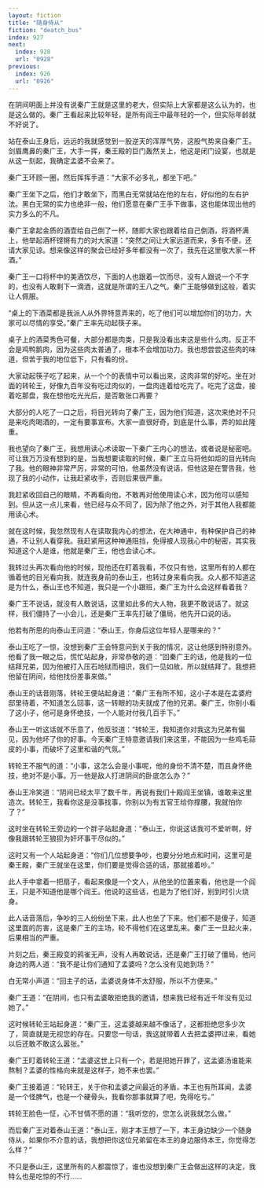 ```yaml
---
layout: fiction
title: "随身侍从"
fiction: "deatch_bus"
index: 927
next:
  index: 928
  url: "0928"
previous:
  index: 926
  url: "0926"
---
```

在阴间明面上并没有说秦广王就是这里的老大，但实际上大家都是这么认为的，也是这么做的。秦广王看起来比较年轻，是所有阎王中最年轻的一个，但实际年龄就不好说了。

站在泰山王身后，远远的我就感觉到一股逆天的浑厚气势，这股气势来自秦广王。剑眉鹰鼻的秦广王，大手一挥，秦王殿的巨门轰然关上，他这是闭门设宴，也就是从这一刻起，我确定孟婆不会来了。

秦广王环顾一圈，然后挥挥手道：“大家不必多礼，都坐下吧。”

秦广王坐下之后，他们才敢坐下，而黑白无常就站在他的左右，好似他的左右护法。黑白无常的实力也绝非一般，他们愿意在秦广王手下做事，这也能体现出他的实力多么的不凡。

秦广王拿起金质的酒壶给自己倒了一杯，随即大家也跟着给自己倒酒，将酒杯满上，他举起酒杯铿锵有力的对大家道：“突然之间让大家远道而来，多有不便，还请大家见谅。想来像这样的聚会已经好多年都没有一次了，我先在这里敬大家一杯酒。”

秦广王一口将杯中的美酒饮尽，下面的人也跟着一饮而尽，没有人跟说一个不字的，也没有人敢剩下一滴酒，这就是所谓的王八之气。秦广王能够做到这般，着实让人佩服。

“桌上的下酒菜都是我派人从外界特意弄来的，吃了他们可以增加你们的功力，大家可以尽情的享受。”秦广王率先动起筷子来。

桌子上的酒菜秀色可餐，大部分都是肉类，只是我没看出来这是些什么肉。反正不会是鸡鸭鹅肉，因为这些肉太普通了，根本不会增加功力。我也想尝尝这些肉的味道，但苦于我的地位低下，只有看的份。

大家动起筷子吃了起来，从一个个的表情中可以看出来，这肉非常的好吃。坐在对面的转轮王，好像九百年没有吃过肉似的，一盘肉连着给吃完了。吃完了这盘，接着吃那盘，我在想他吃光光后，是否敢张口再要？

大部分的人吃了一口之后，将目光转向了秦广王，因为他们知道，这次来绝对不只是来吃肉喝酒的，一定有要事宣布。大家一直很好奇，到底是什么事，弄的如此隆重。

我也望向了秦广王，我想用读心术读取一下秦广王内心的想法，或者说是秘密吧。可让我万万没有想到的是，当我想要读取的时候，秦广王立马将他如炬的目光转向了我。他的眼神非常严厉，非常的可怕，他虽然没有说话，但他这是在警告我，他现了我的小动作，让我赶紧收手，否则后果很严重。

我赶紧收回自己的眼睛，不再看向他，不敢再对他使用读心术，因为他可以感知到。但从这一点儿来看，他已经与众不同了，因为除了他之外，对于其他人我都能用读心术。

就在这时候，我忽然现有人在读取我内心的想法，在大神通中，有种保护自己的神通，不让别人看穿我。我赶紧用这种神通阻挡，免得被人现我心中的秘密，其实我知道这个人是谁，他就是秦广王，他也会读心术。

我转过头再次看向他的时候，现他还在盯着我看，不仅只有他，这里所有的人都在循着他的目光看向我，就连我身前的泰山王，也转过身来看向我。众人都不知道这是为什么，泰山王也不知道，我只是一个小跟班，秦广王为什么会这样看着我？

秦广王不说话，就没有人敢说话，这里如此多的大人物，我更不敢说话了。就这样，我们僵持了一小会儿，还是秦广王率先打破了僵局，他先开口说的话。

他若有所思的向泰山王问道：“泰山王，你身后这位年轻人是哪来的？”

泰山王吃了一惊，没想到秦广王会特意问到关于我的情况，这让他感到特别意外。他看了我一眼之后，慌忙站起身，非常恭敬的道：“回秦广王的话，他是我的一位结拜兄弟，因为他被打入压石地狱而相识，我们一见如故，所以就结拜了。我想把他留在阴间，给他找份差事来做。”

泰山王的话音刚落，转轮王便站起身道：“秦广王有所不知，这小子本是在孟婆府邸里待着，不知道怎么回事，这一转眼的功夫就成了他的兄弟。秦广王，你别小看了这小子，他可是身怀绝技，一个人能对付我几百手下。”

泰山王一听这话就不乐意了，他反驳道：“转轮王，我知道你对我这为兄弟有偏见，因为他坏了你的好事。今天秦广王特意邀请我们来这里，不能因为一些鸡毛蒜皮的小事，而破坏了这里和谐的气氛。”

转轮王不服气的道：“小事，这怎么会是小事呢，他的身份不清不楚，而且身怀绝技，绝对不是小事。万一他是敌人打进阴间的卧底怎么办？”

泰山王冷笑道：“阴间已经太平了数千年，再说有我们十殿阎王坐镇，谁敢来这里造次。转轮王，我看你这是没事找事，你别以为有五官王给你撑腰，我就怕你了？”

这时坐在转轮王旁边的一个胖子站起身道：“泰山王，你说这话我可不爱听啊，好像我跟转轮王狼狈为奸坏事干尽似的。”

这时又有一个人站起身道：“你们几位想要争吵，也要分分地点和时间，这里可是秦王殿，秦广王就坐在这里，你们要是觉得合适的话，那就接着吵。”

此人手中拿着一把扇子，看起来像是一个文人，从他坐的位置来看，他也是一个阎王，只是不知道他是哪个阎王。他说的这些话，也是为了他们好，别到时引火烧身。

此人话音落后，争吵的三人纷纷坐下来，此人也坐了下来。他们都不是傻子，知道这里面的厉害，这是秦广王的主场，轮不得他们在这里乱来。秦广王一旦起火来，后果相当的严重。

片刻之后，秦王殿变的鸦雀无声，没有人再敢说话，还是秦广王打破了僵局，他问身边的两人道：“我不是让你们通知了孟婆吗？怎么没有见她到场？”

白无常小声道：“回主子的话，孟婆说身体不太舒服，所以不方便来。”

秦广王道：“在阴间，也只有孟婆敢拒绝我的邀请，想来我已经有近千年没有见过她了。”

这时候转轮王站起身道：“秦广王，这孟婆越来越不像话了，这都拒绝您多少次了，简直就是无视您的存在。只要您一句话，我这就带着人去把孟婆押过来，看她以后还敢不敢这么嚣张。”

秦广王盯着转轮王道：“孟婆这世上只有一个，若是把她开罪了，这孟婆汤谁能来熬制？孟婆的性格向来就是这样子，她不来也罢。”

秦广王接着道：“轮转王，关于你和孟婆之间最近的矛盾，本王也有所耳闻，孟婆是一个怪脾气，也是一个硬骨头，我看你那事就算了吧，免得吃亏。”

转轮王脸色一怔，心不甘情不愿的道：“我听您的，您怎么说我就怎么做。”

而后秦广王对着泰山王道：“泰山王，刚才本王想了一下，本王身边缺少一个随身侍从，如果你不介意的话，我想把你这位兄弟留在本王的身边服侍本王，你觉得怎么样？”

不只是泰山王，这里所有的人都震惊了，谁也没想到秦广王会做出这样的决定，我特么也是吃惊的不行……